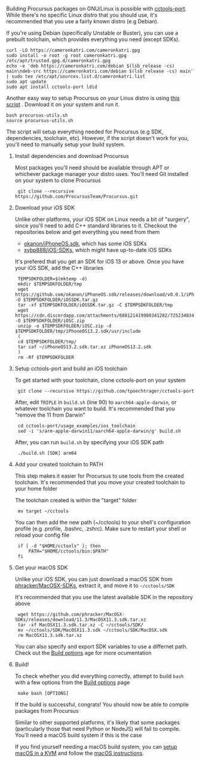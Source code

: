 Building Procursus packages on GNU/Linux is possible with [cctools-port]. While
there's no specific Linux distro that you should use, it's recommended that you
use a fairly known distro (e.g Debian).

If you're using Debian (specifically Unstable or Buster), you can use a
prebuilt toolchain, which provides everything you need (except SDKs).

    curl -LO https://cameronkatri.com/cameronkatri.gpg
    sudo install -o root -g root cameronkatri.gpg /etc/apt/trusted.gpg.d/cameronkatri.gpg
    echo -e 'deb https://cameronkatri.com/debian $(lsb_release -cs) main\ndeb-src https://cameronkatri.com/debian $(lsb_release -cs) main' | sudo tee /etc/apt/sources.list.d/cameronkatri.list
    sudo apt update
    sudo apt install cctools-port ldid

Another easy way to setup Procursus on your Linux distro is using [this
script](https://gist.github.com/1Conan/4347fd5f604cfe6116f7acb0237ef155)
. Download it on your system and run it.

    bash procursus-utils.sh
    source procursus-utils.sh

The script will setup everything needed for Procursus (e.g SDK,
dependencies, toolchain, etc). However, if the script doesn't work for
you, you'll need to manually setup your build system.

1. Install dependencies and download Procursus

    Most packages you'll need should be available through APT or
    whichever package manager your distro uses. You'll need Git
    installed on your system to clone Procursus

        git clone --recursive https://github.com/ProcursusTeam/Procursus.git

2. Download your iOS SDK

    Unlike other platforms, your iOS SDK on Linux needs a bit of
    "surgery", since you'll need to add C++ standard libraries to it.
    Checkout the repositories below and get everything you need from
    them

    - [okanon/iPhoneOS.sdk], which has some iOS SDKs
    - [xybp888/iOS-SDKs], which might have up-to-date iOS SDKs

    It's prefered that you get an SDK for iOS 13 or above. Once you
    have your iOS SDK, add the C++ libraries

        TEMPSDKFOLDER=$(mktemp -d)
        mkdir $TEMPSDKFOLDER/tmp
        wget https://github.com/okanon/iPhoneOS.sdk/releases/download/v0.0.1/iPhoneOS13.2.sdk.tar.gz -O $TEMPSDKFOLDER/iOSSDK.tar.gz
        tar -xf $TEMPSDKFOLDER/iOSSDK.tar.gz -C $TEMPSDKFOLDER/tmp
        wget https://cdn.discordapp.com/attachments/688121419980341282/725234834024431686/c.zip -O $TEMPSDKFOLDER/iOSC.zip
        unzip -o $TEMPSDKFOLDER/iOSC.zip -d $TEMPSDKFOLDER/tmp/iPhoneOS13.2.sdk/usr/include
        (
        cd $TEMPSDKFOLDER/tmp/
        tar caf ~/iPhoneOS13.2.sdk.tar.xz iPhoneOS13.2.sdk
        )
        rm -Rf $TEMPSDKFOLDER

3. Setup cctools-port and build an iOS toolchain

    To get started with your toolchain, clone cctools-port on your
    system

        git clone --recursive https://github.com/tpoechtrager/cctools-port

    After, edit `TRIPLE` in `build.sh` (line 90) to
    `aarch64-apple-darwin`, or whatever toolchain you want to build.
    It's recommended that you "remove the 11 from Darwin"

        cd cctools-port/usage_examples/ios_toolchain
        sed -i 's/arm-apple-darwin11/aarch64-apple-darwin/g' build.sh

    After, you can run `build.sh` by specifying your iOS SDK path

        ./build.sh [SDK] arm64

4. Add your created toolchain to PATH

    This step makes it easier for Procursus to use tools from the
    created toolchain. It's recommended that you move your created
    toolchain to your home folder

    The toolchain created is within the "target" folder

        mv target ~/cctools

    You can then add the new path (~/cctools) to your shell's
    configuration profile (e.g .profile, .bashrc, .zshrc). Make sure to
    restart your shell or reload your config file

        if [ -d "$HOME/cctools" ]; then
            PATH="$HOME/cctools/bin:$PATH"
        fi

5. Get your macOS SDK

    Unlike your iOS SDK, you can just download a macOS SDK from
    [phracker/MacOSX-SDKs], extract it, and move it to `~/cctools/SDK`

    It's recommended that you use the latest available SDK in the
    repository above

        wget https://github.com/phracker/MacOSX-SDKs/releases/download/11.3/MacOSX11.3.sdk.tar.xz
        tar -xf MacOSX11.3.sdk.tar.xz -C ~/cctools/SDK/
        mv ~/cctools/SDK/MacOSX11.3.sdk ~/cctools/SDK/MacOSX.sdk
        rm MacOSX11.3.sdk.tar.xz

    You can also specify and export SDK variables to use a differnet
    path. Check out the [Build options] age for more ocumentation

6. Build!

    To check whether you did everything correctly, attempt to build
    `bash` with a few options from the [Build options] page

        make bash [OPTIONS]

    If the build is successful, congrats! You should now be able to
    compile packages from Procursus

    Similar to other supported platforms, it's likely that some
    packages (particularly those that need Python or NodeJS) will fail
    to compile. You'll need a macOS build system if this is the case

    If you find yourself needing a macOS build system, you can [setup
    macOS in a KVM] and follow the [macOS instructions].

[cctools-port]: https://github.com/tpoechtrager/cctools-port
[okanon/iPhoneOS.sdk]: https://github.com/okanon/iPhoneOS.sdk
[xybp888/iOS-SDKs]: https://github.com/xybp888/iOS-SDKs
[phracker/MacOSX-SDKs]: https://github.com/phracker/MacOSX-SDKs
[Build options]: https://github.com/ProcursusTeam/Procursus/wiki/Build-options
[setup macOS in a KVM]: https://github.com/foxlet/macOS-Simple-KVM
[macOS instructions]: https://github.com/ProcursusTeam/Procursus/wiki/Building-on-iOS-and-macOS
